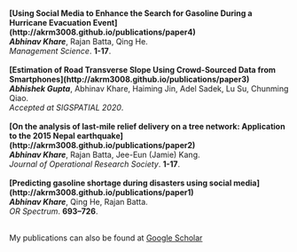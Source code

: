 <br>
 <br>
 <b>[Using Social Media to Enhance the Search for Gasoline During a Hurricane Evacuation Event](http://akrm3008.github.io/publications/paper4)</b> <br> 
 <b><i>Abhinav Khare</i></b>, Rajan Batta, Qing He.<br>
 <i>Management Science</i>. <b>1-17</b>.
 <br>
 <br>
 <b>[Estimation of Road Transverse Slope Using Crowd-Sourced Data from Smartphones](http://akrm3008.github.io/publications/paper3)</b> <br> 
 <b><i>Abhishek Gupta</i></b>, Abhinav Khare, Haiming Jin, Adel Sadek, Lu Su, Chunming Qiao.<br>
 <i>Accepted at SIGSPATIAL 2020</i>.
 <br>
 <br>
 <b>[On the analysis of last-mile relief delivery on a tree network: Application to the 2015 Nepal earthquake](http://akrm3008.github.io/publications/paper2)</b> <br> 
 <b><i>Abhinav Khare</i></b>, Rajan Batta, Jee-Eun (Jamie) Kang.<br>
 <i>Journal of Operational Research Society</i>. <b>1-17</b>.
 <br>
 <br>
 <b>[Predicting gasoline shortage during disasters using social media](http://akrm3008.github.io/publications/paper1)</b> <br> 
 <b><i>Abhinav Khare</i></b>, Qing He, Rajan Batta.<br>
 <i>OR Spectrum</i>. <b>693–726</b>.
 <br>
 <br>



 My publications can also be found at [Google Scholar](https://scholar.google.com/citations?user=XOywifwAAAAJ&hl=en&authuser=1)<br>
